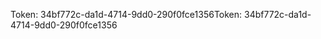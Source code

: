 <span data-ttu-id="0bc0b-101">Token: 34bf772c-da1d-4714-9dd0-290f0fce1356</span><span class="sxs-lookup"><span data-stu-id="0bc0b-101">Token: 34bf772c-da1d-4714-9dd0-290f0fce1356</span></span>